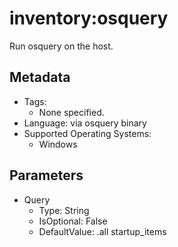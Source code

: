 <!-- region Generated -->
# inventory:osquery

Run osquery on the host.

## Metadata

- Tags:
  - None specified.
- Language: via osquery binary
- Supported Operating Systems:
  - Windows

## Parameters

- Query
  - Type: String
  - IsOptional: False
  - DefaultValue: .all startup_items
<!-- endregion -->
